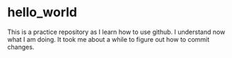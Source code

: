 # hello_world
This is a practice repository as I learn how to use github.
I understand now what I am doing. It took me about a while to figure out how to commit changes.
